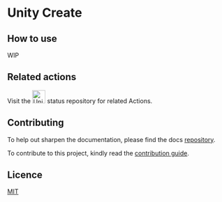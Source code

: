 # Unity Create

## How to use

WIP

## Related actions

Visit the
<a href="https://github.com/webbertakken/unity-actions"><img height="30" src="media/UnityActions-ReferenceLogo.png" alt="Unity Actions"></a>
status repository for related Actions.

## Contributing

To help out sharpen the documentation, please find the docs [repository](https://github.com/Unity-CI/Website).

To contribute to this project, kindly read the [contribution guide](./CONTRIBUTING.md).

## Licence

[MIT](./LICENSE)
